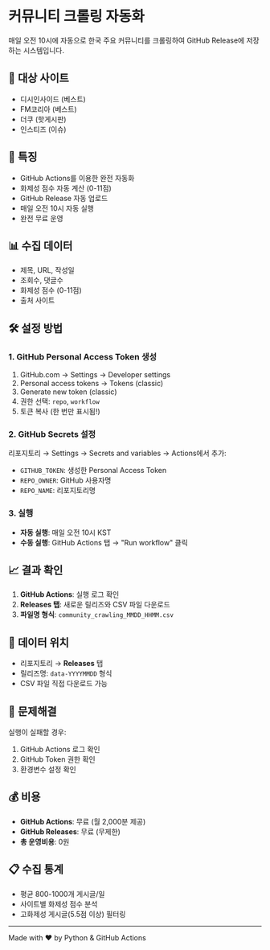 # 커뮤니티 크롤링 자동화

매일 오전 10시에 자동으로 한국 주요 커뮤니티를 크롤링하여 GitHub Release에 저장하는 시스템입니다.

## 🎯 대상 사이트
- 디시인사이드 (베스트)
- FM코리아 (베스트)
- 더쿠 (핫게시판)
- 인스티즈 (이슈)

## 🚀 특징
- GitHub Actions를 이용한 완전 자동화
- 화제성 점수 자동 계산 (0-11점)
- GitHub Release 자동 업로드
- 매일 오전 10시 자동 실행
- 완전 무료 운영

## 📊 수집 데이터
- 제목, URL, 작성일
- 조회수, 댓글수
- 화제성 점수 (0-11점)
- 출처 사이트

## 🛠️ 설정 방법

### 1. GitHub Personal Access Token 생성
1. GitHub.com → Settings → Developer settings
2. Personal access tokens → Tokens (classic)
3. Generate new token (classic)
4. 권한 선택: `repo`, `workflow`
5. 토큰 복사 (한 번만 표시됨!)

### 2. GitHub Secrets 설정
리포지토리 → Settings → Secrets and variables → Actions에서 추가:
- `GITHUB_TOKEN`: 생성한 Personal Access Token
- `REPO_OWNER`: GitHub 사용자명
- `REPO_NAME`: 리포지토리명

### 3. 실행
- **자동 실행**: 매일 오전 10시 KST
- **수동 실행**: GitHub Actions 탭 → "Run workflow" 클릭

## 📈 결과 확인
1. **GitHub Actions**: 실행 로그 확인
2. **Releases 탭**: 새로운 릴리즈와 CSV 파일 다운로드
3. **파일명 형식**: `community_crawling_MMDD_HHMM.csv`

## 📂 데이터 위치
- 리포지토리 → **Releases** 탭
- 릴리즈명: `data-YYYYMMDD` 형식
- CSV 파일 직접 다운로드 가능

## 🔧 문제해결
실행이 실패할 경우:
1. GitHub Actions 로그 확인
2. GitHub Token 권한 확인
3. 환경변수 설정 확인

## 💰 비용
- **GitHub Actions**: 무료 (월 2,000분 제공)
- **GitHub Releases**: 무료 (무제한)
- **총 운영비용**: 0원

## 📋 수집 통계
- 평균 800-1000개 게시글/일
- 사이트별 화제성 점수 분석
- 고화제성 게시글(5.5점 이상) 필터링

---
Made with ❤️ by Python & GitHub Actions
